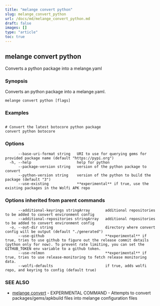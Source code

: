 ```yaml
---
title: "melange convert python"
slug: melange_convert_python
url: /docs/md/melange_convert_python.md
draft: false
images: []
type: "article"
toc: true
---
```

## melange convert python

Converts a python package into a melange.yaml

### Synopsis

Converts an python package into a melange.yaml.

```
melange convert python [flags]
```

### Examples

```

# Convert the latest botocore python package
convert python botocore
```

### Options

```
      --base-uri-format string   URI to use for querying gems for provided package name (default "https://pypi.org")
  -h, --help                     help for python
      --package-version string   version of the python package to convert
      --python-version string    version of the python to build the package (default "3")
      --use-existing             **experimental** if true, use the existing packages in the Wolfi APK repo
```

### Options inherited from parent commands

```
      --additional-keyrings stringArray       additional repositories to be added to convert environment config
      --additional-repositories stringArray   additional repositories to be added to convert environment config
  -o, --out-dir string                        directory where convert config will be output (default "./generated")
      --use-github                            **experimental** if true, tries to use github to figure out the release commit details (python only for now). To prevent rate limiting, you can set the GITHUB_TOKEN env variable to a github token.
      --use-relmon                            **experimental** if true, tries to use release-monitoring to fetch release monitoring data.
      --wolfi-defaults                        if true, adds wolfi repo, and keyring to config (default true)
```

### SEE ALSO

* [melange convert](/docs/md/melange_convert.md)	 - EXPERIMENTAL COMMAND - Attempts to convert packages/gems/apkbuild files into melange configuration files

